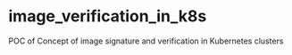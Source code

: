 # image_verification_in_k8s

POC of Concept of image signature and verification in Kubernetes clusters
